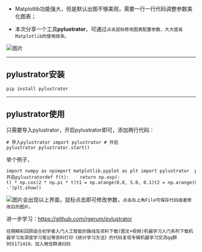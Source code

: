 -   Matplotlib功能强大，但是默认出图不够美观，需要一行一行代码调整参数美化图表；
    
-   本次分享一个工具**pylustrator**，可通过`点击鼠标修改图表配置参数，大大提高Matplotlib的使用效率。`
    

![图片](https://mmbiz.qpic.cn/mmbiz_png/UGxk62Z8n3RBLRk5KhqFxqiblibpVicTyEC4SBB0pw6fTPbKGQaYmibTHEUR3h6eRoeGer1icyWm1m4uJkLV35ia2DtA/640?wx_fmt=png&wxfrom=5&wx_lazy=1&wx_co=1)

___

## pylustrator安装

```
pip install pylustrator
```

___

## pylustrator使用

只需要导入pylustrator，开启pylustrator即可，添加两行代码：

```
# 导入pylustrator import pylustrator # 开启pylustrator pylustrator.start()
```

举个例子，

```
import numpy as npimport matplotlib.pyplot as plt import pylustrator  pylustrator.start() #开启pylustratordef f(t):    return np.exp(-t) * np.cos(2 * np.pi * t)t1 = np.arange(0.0, 5.0, 0.1)t2 = np.arange(0.0, 5.0, 0.02)plt.style.use('ggplot')plt.subplot(211)plt.plot(t1, f(t1), color='tab:blue', marker='o')plt.plot(t2, f(t2), color='black')plt.subplot(212)plt.plot(t2, np.cos(2 * np.pi * t2), color='tab:orange', linestyle='--')plt.show()
```

![图片](https://mmbiz.qpic.cn/mmbiz_png/UGxk62Z8n3RBLRk5KhqFxqiblibpVicTyEC8WF6aIFKiaOKq1icXjFEvYu8IDfBJG9N5v0o5y8juaHjxtS8Pibkh55zg/640?wx_fmt=png&wxfrom=5&wx_lazy=1&wx_co=1)会出现以上界面，鼠标点击即可修改参数，`点击右上角File可保存代码或者修改后的图片。`

进一步学习：https://github.com/rgerum/pylustrator

```
往期精彩回顾适合初学者入门人工智能的路线及资料下载(图文+视频)机器学习入门系列下载机器学习及深度学习笔记等资料打印《统计学习方法》的代码复现专辑机器学习交流qq群955171419，加入微信群请扫码
```